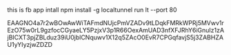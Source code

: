 this is fb app 
intall npm install -g localtunnel
run lt --port 80

EAAGNO4a7r2wBOwAwWiTAFmdNUjcPmVZADv9tLDqkFMRkWPRj5MVwv1rEzO75w0rL9gzfocCGyaeLY5PzjxV3p1R66OexAmUAD3nfXFJRhY6iGnuIz1zAjBICXT3pjZBLduz39iU0jblCNquwv1X12q5ZAcO0EvR7CPGqfavjS5j3ZABHZAU1yYIyzjwZDZD
